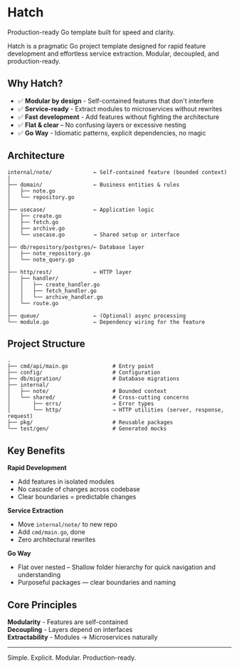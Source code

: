 # Hatch

Production-ready Go template built for speed and clarity.

Hatch is a pragmatic Go project template designed for rapid feature development and effortless service extraction. Modular, decoupled, and production-ready.

## Why Hatch?

- ✅ **Modular by design** - Self-contained features that don't interfere
- ✅ **Service-ready** - Extract modules to microservices without rewrites
- ✅ **Fast development** - Add features without fighting the architecture
- ✅ **Flat & clear** – No confusing layers or excessive nesting
- ✅ **Go Way** - Idiomatic patterns, explicit dependencies, no magic

## Architecture

```text
internal/note/             ← Self-contained feature (bounded context)
│
├── domain/                ← Business entities & rules
│   ├── note.go
│   └── repository.go
│
├── usecase/               ← Application logic
│   ├── create.go
│   ├── fetch.go
│   ├── archive.go
│   └── usecase.go         → Shared setup or interface
│
├── db/repository/postgres/← Database layer
│   ├── note_repository.go
│   └── note_query.go
│
├── http/rest/             ← HTTP layer
│   ├── handler/
│   │   ├── create_handler.go
│   │   ├── fetch_handler.go
│   │   └── archive_handler.go
│   └── route.go
│
├── queue/                 ← (Optional) async processing
└── module.go              ← Dependency wiring for the feature
```

## Project Structure

```text
.
├── cmd/api/main.go              # Entry point
├── config/                      # Configuration
├── db/migration/                # Database migrations
├── internal/
│   ├── note/                    # Bounded context
│   └── shared/                  # Cross-cutting concerns
│       ├── errs/                → Error types
│       └── http/                → HTTP utilities (server, response, request)
├── pkg/                         # Reusable packages
└── test/gen/                    # Generated mocks
```

## Key Benefits

**Rapid Development**
- Add features in isolated modules
- No cascade of changes across codebase
- Clear boundaries = predictable changes

**Service Extraction**
- Move `internal/note/` to new repo
- Add `cmd/main.go`, done
- Zero architectural rewrites

**Go Way**
- Flat over nested – Shallow folder hierarchy for quick navigation and understanding
- Purposeful packages — clear boundaries and naming

## Core Principles

**Modularity** - Features are self-contained  
**Decoupling** - Layers depend on interfaces  
**Extractability** - Modules → Microservices naturally

---

Simple. Explicit. Modular. Production-ready.
